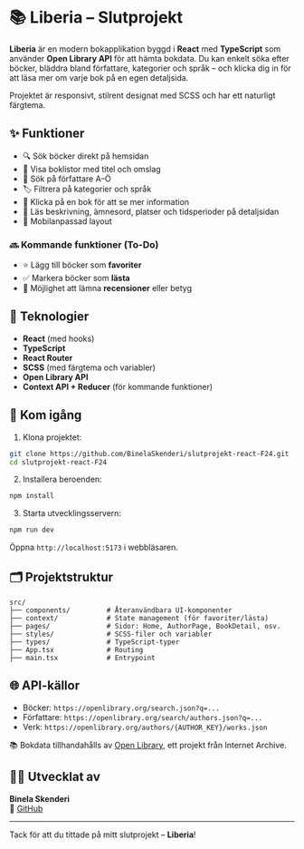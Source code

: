 # 📚 Liberia – Slutprojekt

**Liberia** är en modern bokapplikation byggd i **React** med **TypeScript** som använder **Open Library API** för att hämta bokdata. Du kan enkelt söka efter böcker, bläddra bland författare, kategorier och språk – och klicka dig in för att läsa mer om varje bok på en egen detaljsida.

Projektet är responsivt, stilrent designat med SCSS och har ett naturligt färgtema.

## ✨ Funktioner

- 🔍 Sök böcker direkt på hemsidan
- 📖 Visa boklistor med titel och omslag
- 👤 Sök på författare A–Ö
- 🏷 Filtrera på kategorier och språk
- 📘 Klicka på en bok för att se mer information
- 📝 Läs beskrivning, ämnesord, platser och tidsperioder på detaljsidan
- 📱 Mobilanpassad layout

### 🔜 Kommande funktioner (To-Do)

- ⭐ Lägg till böcker som **favoriter**
- ✅ Markera böcker som **lästa**
- 💬 Möjlighet att lämna **recensioner** eller betyg

## 🧰 Teknologier

- **React** (med hooks)
- **TypeScript**
- **React Router**
- **SCSS** (med färgtema och variabler)
- **Open Library API**
- **Context API + Reducer** (för kommande funktioner)

## 🚀 Kom igång

1. Klona projektet:

```bash
git clone https://github.com/BinelaSkenderi/slutprojekt-react-F24.git
cd slutprojekt-react-F24
```

2. Installera beroenden:

```bash
npm install
```

3. Starta utvecklingsservern:

```bash
npm run dev
```

Öppna `http://localhost:5173` i webbläsaren.

## 🗂 Projektstruktur

```
src/
├── components/         # Återanvändbara UI-komponenter
├── context/            # State management (för favoriter/lästa)
├── pages/              # Sidor: Home, AuthorPage, BookDetail, osv.
├── styles/             # SCSS-filer och variabler
├── types/              # TypeScript-typer
├── App.tsx             # Routing
├── main.tsx            # Entrypoint
```

## 🌐 API-källor

- Böcker: `https://openlibrary.org/search.json?q=...`
- Författare: `https://openlibrary.org/search/authors.json?q=...`
- Verk: `https://openlibrary.org/authors/{AUTHOR_KEY}/works.json`

📚 Bokdata tillhandahålls av [Open Library](https://openlibrary.org), ett projekt från Internet Archive.

## 👩‍💻 Utvecklat av

**Binela Skenderi**  
🔗 [GitHub](https://github.com/BinelaSkenderi)

---

Tack för att du tittade på mitt slutprojekt – **Liberia**!
